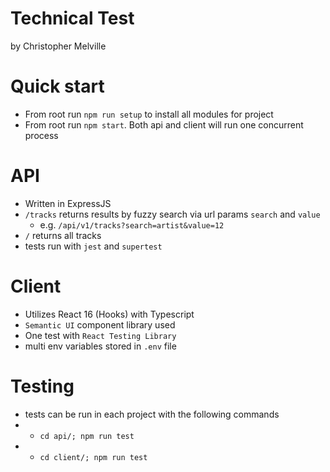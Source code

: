 # Technical Test

by Christopher Melville

# Quick start

- From root run `npm run setup` to install all modules for project
- From root run `npm start`. Both api and client will run one concurrent process

# API

- Written in ExpressJS
- `/tracks` returns results by fuzzy search via url params `search` and `value`
  - e.g. `/api/v1/tracks?search=artist&value=12`
- `/` returns all tracks
- tests run with `jest` and `supertest`

# Client

- Utilizes React 16 (Hooks) with Typescript
- `Semantic UI` component library used
- One test with `React Testing Library`
- multi env variables stored in `.env` file

# Testing

- tests can be run in each project with the following commands
- - `cd api/; npm run test`
- - `cd client/; npm run test`